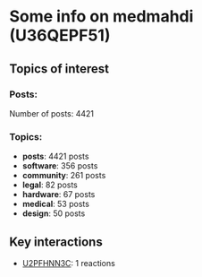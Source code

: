 # Some info on medmahdi (U36QEPF51)


## Topics of interest

### Posts: 

Number of posts: 4421

### Topics:

* __posts__: 4421 posts
* __software__: 356 posts
* __community__: 261 posts
* __legal__: 82 posts
* __hardware__: 67 posts
* __medical__: 53 posts
* __design__: 50 posts

## Key interactions 

* [U2PFHNN3C](./U2PFHNN3C.md): 1 reactions
